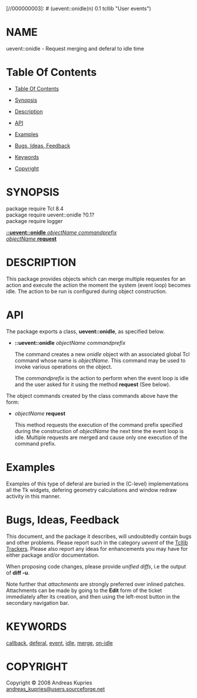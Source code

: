 
[//000000001]: # (uevent::onidle - User events)
[//000000002]: # (Generated from file 'uevent_onidle.man' by tcllib/doctools with format 'markdown')
[//000000003]: # (uevent::onidle(n) 0.1 tcllib "User events")

# NAME

uevent::onidle - Request merging and deferal to idle time

# <a name='toc'></a>Table Of Contents

  -  [Table Of Contents](#toc)

  -  [Synopsis](#synopsis)

  -  [Description](#section1)

  -  [API](#section2)

  -  [Examples](#section3)

  -  [Bugs, Ideas, Feedback](#section4)

  -  [Keywords](#keywords)

  -  [Copyright](#copyright)

# <a name='synopsis'></a>SYNOPSIS

package require Tcl 8.4  
package require uevent::onidle ?0.1?  
package require logger  

[__::uevent::onidle__ *objectName* *commandprefix*](#1)  
[*objectName* __request__](#2)  

# <a name='description'></a>DESCRIPTION

This package provides objects which can merge multiple requestes for an action
and execute the action the moment the system (event loop) becomes idle. The
action to be run is configured during object construction.

# <a name='section2'></a>API

The package exports a class, __uevent::onidle__, as specified below.

  - <a name='1'></a>__::uevent::onidle__ *objectName* *commandprefix*

    The command creates a new *onidle* object with an associated global Tcl
    command whose name is *objectName*. This command may be used to invoke
    various operations on the object.

    The *commandprefix* is the action to perform when the event loop is idle and
    the user asked for it using the method __request__ (See below).

The object commands created by the class commands above have the form:

  - <a name='2'></a>*objectName* __request__

    This method requests the execution of the command prefix specified during
    the construction of *objectName* the next time the event loop is idle.
    Multiple requests are merged and cause only one execution of the command
    prefix.

# <a name='section3'></a>Examples

Examples of this type of deferal are buried in the (C-level) implementations all
the Tk widgets, defering geometry calculations and window redraw activity in
this manner.

# <a name='section4'></a>Bugs, Ideas, Feedback

This document, and the package it describes, will undoubtedly contain bugs and
other problems. Please report such in the category *uevent* of the [Tcllib
Trackers](http://core.tcl.tk/tcllib/reportlist). Please also report any ideas
for enhancements you may have for either package and/or documentation.

When proposing code changes, please provide *unified diffs*, i.e the output of
__diff -u__.

Note further that *attachments* are strongly preferred over inlined patches.
Attachments can be made by going to the __Edit__ form of the ticket immediately
after its creation, and then using the left-most button in the secondary
navigation bar.

# <a name='keywords'></a>KEYWORDS

[callback](../../../../index.md#callback),
[deferal](../../../../index.md#deferal), [event](../../../../index.md#event),
[idle](../../../../index.md#idle), [merge](../../../../index.md#merge),
[on-idle](../../../../index.md#on_idle)

# <a name='copyright'></a>COPYRIGHT

Copyright &copy; 2008 Andreas Kupries <andreas_kupries@users.sourceforge.net>
